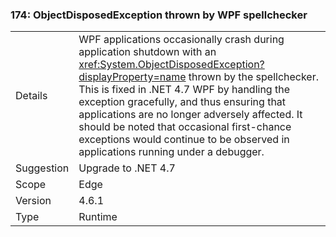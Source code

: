 ### 174: ObjectDisposedException thrown by WPF spellchecker

|   |   |
|---|---|
|Details|WPF applications occasionally crash during application shutdown with an <xref:System.ObjectDisposedException?displayProperty=name> thrown by the spellchecker. This is fixed in .NET 4.7 WPF by handling the exception gracefully, and thus ensuring that applications are no longer adversely affected. It should be noted that occasional first-chance exceptions would continue to be observed in applications running under a debugger.|
|Suggestion|Upgrade to .NET 4.7|
|Scope|Edge|
|Version|4.6.1|
|Type|Runtime|

